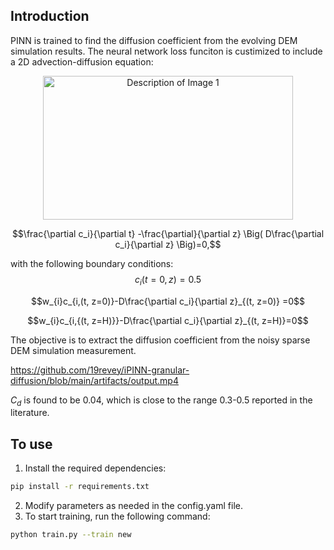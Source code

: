 
## Introduction <a name="intro"></a>

PINN is trained to find the diffusion coefficient from the evolving DEM simulation results.
The neural network loss funciton is custimized to include a 2D advection-diffusion equation: 

<p align="center">
  <img src="artifacts/animations/dem.gif" alt="Description of Image 1" width="400" height="230"><br>
</p>


$$\frac{\partial c_i}{\partial t} -\frac{\partial}{\partial z} \Big( D\frac{\partial c_i}{\partial z} \Big)=0,$$

with the following boundary conditions:
$$c_i(t=0, z) = 0.5$$

$$w_{i}c_{i,(t, z=0)}-D\frac{\partial c_i}{\partial z}_{(t, z=0)} =0$$

$$w_{i}c_{i,{(t, z=H)}}-D\frac{\partial c_i}{\partial z}_{(t, z=H)}=0$$  

The objective is to extract the diffusion coefficient from the noisy sparse DEM simulation measurement.


https://github.com/19revey/iPINN-granular-diffusion/blob/main/artifacts/output.mp4

$C_d$ is found to be 0.04, which is close to the range 0.3-0.5 reported in the literature.

## To use
1. Install the required dependencies:
```bash
pip install -r requirements.txt
```
2. Modify parameters as needed in the config.yaml file.
3. To start training, run the following command:
```bash
python train.py --train new
```






<!-- ## Results



![loss_epoch](artifacts/figures/pred_contour.png)
![loss_epoch](artifacts/figures/pred_profiles.png)
## Papers related to PINN

[Causality PINN](https://arxiv.org/pdf/2203.07404): account for physical causality -->